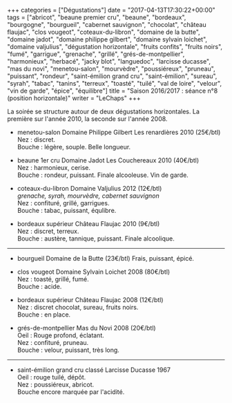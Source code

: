 +++
categories = ["Dégustations"]
date = "2017-04-13T17:30:22+00:00"
tags = ["abricot", "beaune premier cru", "beaune", "bordeaux", "bourgogne", "bourgueil", "cabernet sauvignon", "chocolat", "château flaujac", "clos vougeot", "coteaux-du-libron", "domaine de la butte", "domaine jadot", "domaine philippe gilbert", "domaine sylvain loichet", "domaine valjulius", "dégustation horizontale", "fruits confits", "fruits noirs", "fumé", "garrigue", "grenache", "grillé", "grés-de-montpellier", "harmonieux", "herbacé", "jacky blot", "languedoc", "larcisse ducasse", "mas du novi", "menetou-salon", "mourvèdre", "poussiéreux", "pruneau", "puissant", "rondeur", "saint-émilion grand cru", "saint-émilion", "sureau", "syrah", "tabac", "tanins", "terreux", "toasté", "tuilé", "val de loire", "velour", "vin de garde", "épice", "équilibre"] 
title = "Saison 2016/2017 : séance n°8 (position horizontale)"
writer = "LeChaps"
+++

La soirée se structure autour de deux dégustations horizontales. La première sur l'année 2010, la seconde sur l'année 2008.

* menetou-salon Domaine Philippe Gilbert Les renardières 2010 (25€/btl)  
Nez : discret.  
Bouche : légère, souple. Belle longueur.

* beaune 1er cru Domaine Jadot Les Couchereaux 2010 (40€/btl)  
Nez : harmonieux, cerise.  
Bouche : rondeur, puissant. Finale alcooleuse. Vin de garde.

* coteaux-du-libron Domaine Valjulius 2012 (12€/btl) <i class="fa fa-plus-circle"></i> <i class="fa fa-plus-circle"></i>  
_grenache, syrah, mourvèdre, cabernet sauvignon_  
Nez : confituré, grillé, garrigues.  
Bouche : tabac, puissant, équlibre.

* bordeaux supérieur Château Flaujac 2010 (9€/btl) <i class="fa fa-plus-circle"></i>  
Nez : discret, terreux.  
Bouche : austère, tannique, puissant. Finale alcoolique.

---

* bourgueil Domaine de la Butte (23€/btl)
Frais, puissant, épicé.

* clos vougeot Domaine Sylvain Loichet 2008 (80€/btl) <i class="fa fa-minus-circle"></i>  <i class="fa fa-minus-circle"></i>  
Nez : toasté, grillé, fumé.  
Bouche : acide.

* bordeaux supérieur Château Flaujac 2008 (12€/btl)  
Nez : discret chocolat, sureau, fruits noirs.  
Bouche : en place.

* grés-de-montpellier Mas du Novi 2008 (20€/btl)  
Oeil : Rouge profond, éclatant.  
Nez : confituré, pruneau.  
Bouche : velour, puissant, très long.

---

* saint-émilion grand cru classé Larcisse Ducasse 1967  
Oeil : rouge tuilé, dépôt.  
Nez : poussiéreux, abricot.  
Bouche encore marquée par l'acidité.
